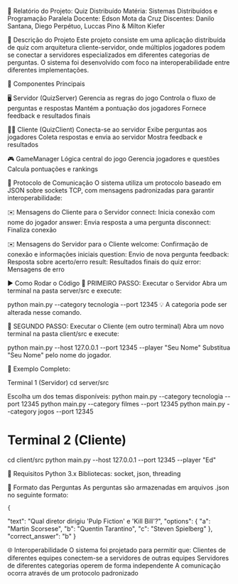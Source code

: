 📄 Relatório do Projeto: Quiz Distribuído
Matéria: Sistemas Distribuídos e Programação Paralela
Docente: Edson Mota da Cruz
Discentes: Danilo Santana, Diego Perpétuo, Luccas Pino & Milton Kiefer

🧠 Descrição do Projeto
Este projeto consiste em uma aplicação distribuída de quiz com arquitetura cliente-servidor, onde múltiplos jogadores podem se conectar a servidores especializados em diferentes categorias de perguntas.
O sistema foi desenvolvido com foco na interoperabilidade entre diferentes implementações.

🔧 Componentes Principais

🖥️ Servidor (QuizServer)
    Gerencia as regras do jogo
    Controla o fluxo de perguntas e respostas
    Mantém a pontuação dos jogadores
    Fornece feedback e resultados finais

🧑‍💻 Cliente (QuizClient)
    Conecta-se ao servidor
    Exibe perguntas aos jogadores
    Coleta respostas e envia ao servidor
    Mostra feedback e resultados

🎮 GameManager
    Lógica central do jogo
    Gerencia jogadores e questões
    Calcula pontuações e rankings

🔗 Protocolo de Comunicação
    O sistema utiliza um protocolo baseado em JSON sobre sockets TCP, com mensagens padronizadas para garantir interoperabilidade:

✉️ Mensagens do Cliente para o Servidor
    connect: Inicia conexão com nome do jogador
    answer: Envia resposta a uma pergunta
    disconnect: Finaliza conexão

✉️ Mensagens do Servidor para o Cliente
    welcome: Confirmação de conexão e informações iniciais
    question: Envio de nova pergunta
    feedback: Resposta sobre acerto/erro
    result: Resultados finais do quiz
    error: Mensagens de erro

▶️ Como Rodar o Código
    🔹 PRIMEIRO PASSO: Executar o Servidor
    Abra um terminal na pasta server/src e execute:

python main.py --category tecnologia --port 12345
💡 A categoria pode ser alterada nesse comando.

🔹 SEGUNDO PASSO: Executar o Cliente (em outro terminal)
Abra um novo terminal na pasta client/src e execute:

python main.py --host 127.0.0.1 --port 12345 --player "Seu Nome"
Substitua "Seu Nome" pelo nome do jogador.

🧪 Exemplo Completo:

 Terminal 1 (Servidor)
    cd server/src

 Escolha um dos temas disponíveis:
    python main.py --category tecnologia --port 12345
    python main.py --category filmes --port 12345
    python main.py --category jogos --port 12345

# Terminal 2 (Cliente)
cd client/src
python main.py --host 127.0.0.1 --port 12345 --player "Ed"
    
🐍 Requisitos
Python 3.x
Bibliotecas: socket, json, threading

📁 Formato das Perguntas
As perguntas são armazenadas em arquivos .json no seguinte formato:

    {
  "text": "Qual diretor dirigiu 'Pulp Fiction' e 'Kill Bill'?",
  "options": {
    "a": "Martin Scorsese",
    "b": "Quentin Tarantino",
    "c": "Steven Spielberg"
  },
  "correct_answer": "b"
    }
    
🌐 Interoperabilidade
O sistema foi projetado para permitir que:
    Clientes de diferentes equipes conectem-se a servidores de outras equipes
    Servidores de diferentes categorias operem de forma independente
    A comunicação ocorra através de um protocolo padronizado
